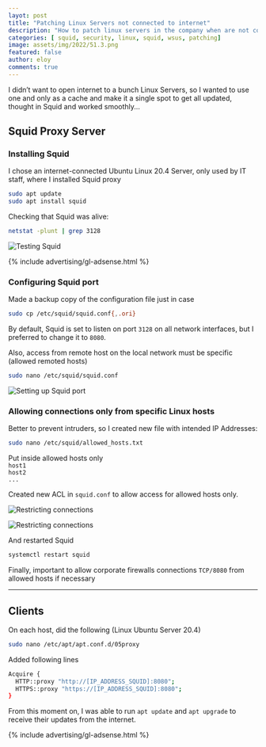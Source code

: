 ```yaml
---
layot: post
title: "Patching Linux Servers not connected to internet"
description: "How to patch linux servers in the company when are not connected to internet"
categories: [ squid, security, linux, squid, wsus, patching]
image: assets/img/2022/51.3.png
featured: false
author: eloy
comments: true 
---
```


I didn’t want to open internet to a bunch Linux Servers, so I wanted to use one and only as a cache and make it a single spot to get all updated, thought in Squid and worked smoothly...

## Squid Proxy Server

### Installing Squid

I chose an internet-connected Ubuntu Linux 20.4 Server, only used by IT staff, where I installed Squid proxy
```bash
sudo apt update
sudo apt install squid
```

Checking that Squid was alive:

```bash
netstat -plunt | grep 3128
```

![Testing Squid]({{site.baseurl}}/assets/img/2022/51.1.png)

{% include advertising/gl-adsense.html %}

### Configuring Squid port

Made a backup copy of the configuration file just in case
```bash
sudo cp /etc/squid/squid.conf{,.ori}
```

By default, Squid is set to listen on port `3128` on all network interfaces, but I preferred to change it to `8080`.

Also, access from remote host on the local network must be specific (allowed remoted hosts)

```bash
sudo nano /etc/squid/squid.conf
```

![Setting up Squid port]({{site.baseurl}}/assets/img/2022/51.2.5.png)

### Allowing connections only from specific Linux hosts

Better to prevent intruders, so I created new file with intended IP Addresses:

```bash
sudo nano /etc/squid/allowed_hosts.txt
```

Put inside allowed hosts only  
`host1`  
`host2`  
`...`  

Created new ACL in `squid.conf` to allow access for allowed hosts only.  

![Restricting connections]({{site.baseurl}}/assets/img/2022/51.3.png)

![Restricting connections]({{site.baseurl}}/assets/img/2022/51.4.png)

And restarted Squid
```bash
systemctl restart squid
```

Finally, important to allow corporate firewalls connections `TCP/8080` from allowed hosts if necessary

---

## Clients

On each host, did the following (Linux Ubuntu Server 20.4)
```bash
sudo nano /etc/apt/apt.conf.d/05proxy
```

Added following lines
```bash
Acquire {
  HTTP::proxy "http://[IP_ADDRESS_SQUID]:8080";
  HTTPS::proxy "https://[IP_ADDRESS_SQUID]:8080";
}
```

From this moment on, I was able to run `apt update` and `apt upgrade` to receive their updates from the internet.

{% include advertising/gl-adsense.html %}
